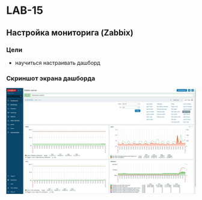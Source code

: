 # LAB-15
## Настройка мониторига (Zabbix)
### Цели
- научиться настраивать дашборд
### Скриншот экрана дашборда
![pic_01.jpg](pic_01.jpg)
